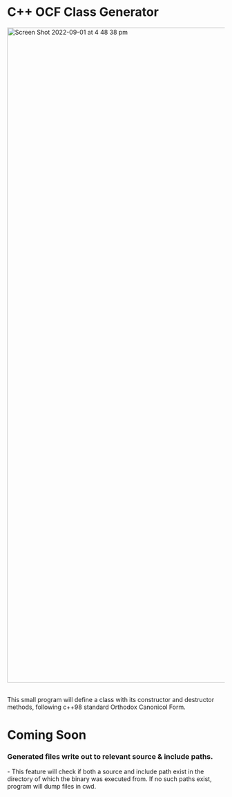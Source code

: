 # C++ OCF Class Generator


<img width="1512" alt="Screen Shot 2022-09-01 at 4 48 38 pm" src="https://user-images.githubusercontent.com/86273901/187855345-b9fc55d8-17bc-4906-a37c-1b537f7e4998.png"></br></br>

This small program will define a class with its constructor and destructor methods, following c++98 standard Orthodox Canonicol Form.</br>

# Coming Soon
  <h3>Generated files write out to relevant source & include paths.</h3>
      - This feature will check if both a source and include path exist in the directory of which the binary was executed from.
        If no such paths exist, program will dump files in cwd.


